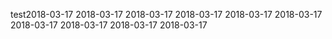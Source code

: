 test2018-03-17
2018-03-17
2018-03-17
2018-03-17
2018-03-17
2018-03-17
2018-03-17
2018-03-17
2018-03-17
2018-03-17

